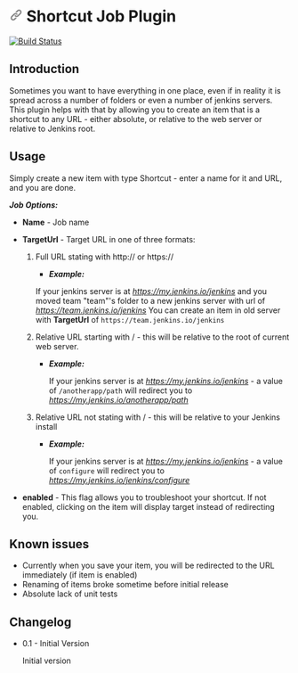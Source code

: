 # <img src="src/main/webapp/images/24x24/shortcutjob.png"> Shortcut Job Plugin

[![Build Status](https://travis-ci.org/mlasevich/shortcut-job-plugin.svg?branch=master)](https://travis-ci.org/mlasevich/shortcut-job-plugin)


## Introduction

Sometimes you want to have everything in one place, even if in reality it is spread across
a number of folders or even a number of jenkins servers. This plugin helps with that by allowing
you to create an item that is a shortcut to any URL - either absolute, or relative to the 
web server or relative to Jenkins root.

## Usage

Simply create a new item with type Shortcut - enter a name for it and URL, and you are done.

***Job Options:***

* **Name** - Job name
* **TargetUrl** - Target URL in one of three formats:
    1. Full URL stating with http:// or https://
        * ***Example:***

         If your jenkins server is at *https://my.jenkins.io/jenkins* and you moved team "team"'s
         folder to a new jenkins server with url of *https://team.jenkins.io/jenkins* You can
         create an item in old server with **TargetUrl** of `https://team.jenkins.io/jenkins`
    2. Relative URL starting with / - this will be relative to the root of current web server.
        * ***Example:***

          If your jenkins server is at *https://my.jenkins.io/jenkins* - a value of
            `/anotherapp/path` will redirect you to *https://my.jenkins.io/anotherapp/path*
    3. Relative URL not stating with / - this will be relative to your Jenkins install
        * ***Example:***

          If your jenkins server is at *https://my.jenkins.io/jenkins* - a value of
            `configure` will redirect you to *https://my.jenkins.io/jenkins/configure*

* **enabled** - This flag allows you to troubleshoot your shortcut. If not enabled, clicking
  on the item will display target instead of redirecting you.

## Known issues

* Currently when you save your item, you will be redirected to the URL immediately (if
  item is enabled)
* Renaming of items broke sometime before initial release
* Absolute lack of unit tests

## Changelog

* 0.1 - Initial Version

  Initial version
